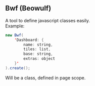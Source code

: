 ## Bwf (Beowulf)

A tool to define javascript classes easily.   
Example:

```java
new Bwf(
    'Dashboard: {
        name: string,
        tiles: list,
        base: string,
        extras: object
    }'
).create();
```

Will be a class, defined in page scope.
